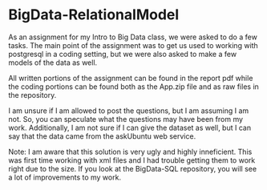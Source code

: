 # BigData-RelationalModel

As an assignment for my Intro to Big Data class, we were asked to do a few tasks. The main point of the assignment was to get us used to working with postgresql in a coding setting, but we were also asked to make a few models of the data as well. 

All written portions of the assignment can be found in the report pdf while the coding portions can be found both as the App.zip file and as raw files in the repository.

I am unsure if I am allowed to post the questions, but I am assuming I am not. So, you can speculate what the questions may have been from my work. Additionally, I am not sure if I can give the dataset as well, but I can say that the data came from the askUbuntu web service.

Note: I am aware that this solution is very ugly and highly inneficient. This was first time working with xml files and I had trouble getting them to work right due to the size. If you look at the BigData-SQL repository, you will see a lot of improvements to my work. 

